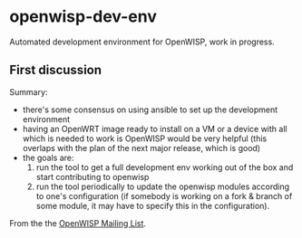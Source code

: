 # openwisp-dev-env
Automated development environment for OpenWISP, work in progress.

## First discussion

Summary:

- there's some consensus on using ansible to set up the development environment
- having an OpenWRT image ready to install on a VM or a device with all which is needed to work is OpenWISP would be very helpful (this overlaps with the plan of the next major release, which is good)
- the goals are:
  1. run the tool to get a full development env working out of the box and start contributing to openwisp
  2. run the tool periodically to update the openwisp modules according to one's configuration (if somebody is working on a fork & branch of some module, it may have to specify this in the configuration).
  
From the the [OpenWISP Mailing List](https://groups.google.com/d/msg/openwisp/kXnmasof_qs/_FtZG5WbAQAJ).
